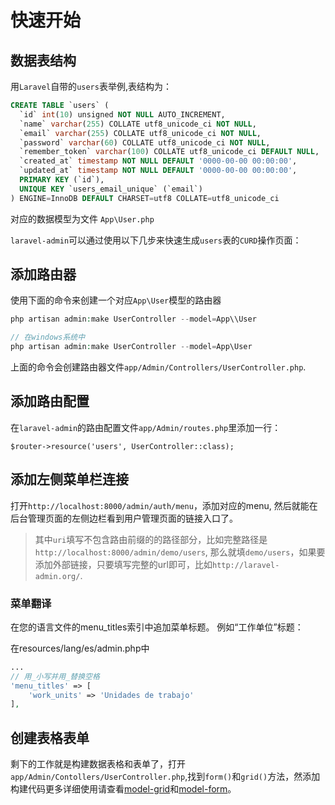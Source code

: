 # 快速开始

## 数据表结构
用`Laravel`自带的`users`表举例,表结构为：
```sql
CREATE TABLE `users` (
  `id` int(10) unsigned NOT NULL AUTO_INCREMENT,
  `name` varchar(255) COLLATE utf8_unicode_ci NOT NULL,
  `email` varchar(255) COLLATE utf8_unicode_ci NOT NULL,
  `password` varchar(60) COLLATE utf8_unicode_ci NOT NULL,
  `remember_token` varchar(100) COLLATE utf8_unicode_ci DEFAULT NULL,
  `created_at` timestamp NOT NULL DEFAULT '0000-00-00 00:00:00',
  `updated_at` timestamp NOT NULL DEFAULT '0000-00-00 00:00:00',
  PRIMARY KEY (`id`),
  UNIQUE KEY `users_email_unique` (`email`)
) ENGINE=InnoDB DEFAULT CHARSET=utf8 COLLATE=utf8_unicode_ci
```
对应的数据模型为文件 `App\User.php`

`laravel-admin`可以通过使用以下几步来快速生成`users`表的`CURD`操作页面：

## 添加路由器

使用下面的命令来创建一个对应`App\User`模型的路由器
```php
php artisan admin:make UserController --model=App\\User

// 在windows系统中
php artisan admin:make UserController --model=App\User
```

上面的命令会创建路由器文件`app/Admin/Controllers/UserController.php`.

## 添加路由配置

在`laravel-admin`的路由配置文件`app/Admin/routes.php`里添加一行：
```
$router->resource('users', UserController::class);
```

## 添加左侧菜单栏连接

打开`http://localhost:8000/admin/auth/menu`，添加对应的menu, 然后就能在后台管理页面的左侧边栏看到用户管理页面的链接入口了。

> 其中`uri`填写不包含路由前缀的的路径部分，比如完整路径是`http://localhost:8000/admin/demo/users`, 那么就填`demo/users`，如果要添加外部链接，只要填写完整的url即可，比如`http://laravel-admin.org/`.

### 菜单翻译

在您的语言文件的menu_titles索引中追加菜单标题。
例如“工作单位”标题：

在resources/lang/es/admin.php中
```php
...
// 用_小写并用_替换空格
'menu_titles' => [
    'work_units' => 'Unidades de trabajo'
],
```

## 创建表格表单

剩下的工作就是构建数据表格和表单了，打开 `app/Admin/Contollers/UserController.php`,找到`form()`和`grid()`方法，然添加构建代码更多详细使用请查看[model-grid](/zh/model-grid.md)和[model-form](/zh/model-form.md)。
